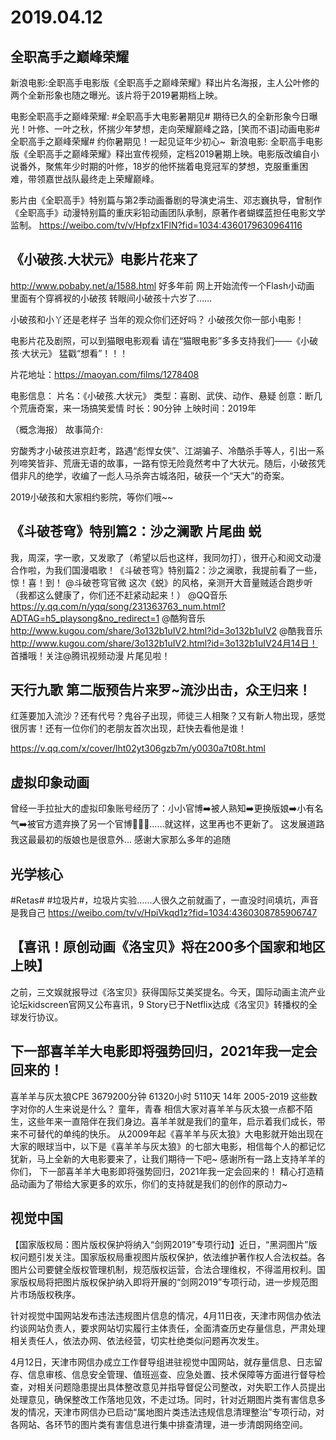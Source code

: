 # 2019.04.12




## 全职高手之巅峰荣耀
新浪电影:全职高手电影版《全职高手之巅峰荣耀》释出片名海报，主人公叶修的两个全新形象也随之曝光。该片将于2019暑期档上映。 ​​​​ 

电影全职高手之巅峰荣耀: #全职高手大电影暑期见# 期待已久的全新形象今日曝光！叶修、一叶之秋，怀揣少年梦想，走向荣耀巅峰之路，[笑而不语]动画电影#全职高手之巅峰荣耀# 约你暑期见！一起见证年少初心~ ​​​​ 
新浪电影:
全职高手电影版《全职高手之巅峰荣耀》释出宣传视频，定档2019暑期上映。电影版改编自小说番外，聚焦年少时期的叶修，18岁的他怀揣着电竞冠军的梦想，克服重重困难，带领嘉世战队最终走上荣耀巅峰。

影片由《全职高手》特别篇与第2季动画番剧的导演史涓生、邓志巍执导，曾制作《全职高手》动漫特别篇的重庆彩铅动画团队承制，原著作者蝴蝶蓝担任电影文学监制。
https://weibo.com/tv/v/Hpfzx1FlN?fid=1034:4360179630964116


## 《小破孩.大状元》电影片花来了
 
http://www.pobaby.net/a/1588.html
好多年前
网上开始流传一个Flash小动画
里面有个穿裤衩的小破孩
转眼间小破孩十六岁了…… 

小破孩和小丫还是老样子
当年的观众你们还好吗？
小破孩欠你一部小电影！ 

电影片花及剧照，可以到猫眼电影观看
请在“猫眼电影”多多支持我们——《小破孩·大状元》
猛戳“想看”！！！

片花地址：https://maoyan.com/films/1278408 

电影信息： 
片名：《小破孩.大状元》
类型：喜剧、武侠、动作、悬疑
创意：断几个荒唐奇案，来一场搞笑爱情
时长：90分钟
上映时间：2019年 

（概念海报） 
故事简介:

穷酸秀才小破孩进京赶考，路遇“彪悍女侠”、江湖骗子、冷酷杀手等人，引出一系列啼笑皆非、荒唐无语的故事，一路有惊无险竟然考中了大状元。随后，小破孩凭借非凡的绝学，收编了一彪人马杀奔古城洛阳，破获一个“天大”的奇案。
 
2019小破孩和大家相约影院，等你们哦~~


## 《斗破苍穹》特别篇2：沙之澜歌 片尾曲 蜕

我，周深，字一歌，又发歌了（希望以后也这样，我同勿打），很开心和阅文动漫合作啦，为我们国漫唱歌！《斗破苍穹》特别篇2：沙之澜歌，我提前看了一些，惊！喜！到！
@斗破苍穹官微 这次《蜕》的风格，亲测开大音量贼适合跑步听（我都这么健康了，你们还不赶紧动起来！）
@QQ音乐  https://y.qq.com/n/yqq/song/231363763_num.html?ADTAG=h5_playsong&no_redirect=1
@酷狗音乐 http://www.kugou.com/share/3o132b1uIV2.html?id=3o132b1uIV2
@酷我音乐 http://www.kugou.com/share/3o132b1uIV2.html?id=3o132b1uIV24月14日！ 首播哦！关注@腾讯视频动漫
片尾见啦！
 

## 天行九歌 第二版预告片来罗~流沙出击，众王归来！ 
红莲要加入流沙？还有代号？鬼谷子出现，师徒三人相聚？又有新人物出现，感觉很厉害！还有一位你们的老朋友首次出现，赶快去看他是谁！

https://v.qq.com/x/cover/lht02yt306gzb7m/y0030a7t08t.html

##  虚拟印象动画 
曾经一手拉扯大的虚拟印象账号经历了：小小官博➡️被人熟知➡️更换版娘➡️小有名气➡️被官方遗弃换了另一个官博🤷🏻‍♀️……就这样，这里再也不更新了。
这发展道路我这最最初的版娘也是很意外…
感谢大家那么多年的追随 ​​​​ 

## 光学核心  
#Retas# #垃圾片#，垃圾片实验......人很久之前就画了，一直没时间填坑，声音是我自己
https://weibo.com/tv/v/HpiVkqd1z?fid=1034:4360308785906747


## 【喜讯！原创动画《洛宝贝》将在200多个国家和地区上映】
之前，三文娱就报导过《洛宝贝》获得国际艾美奖提名。今天，国际动画主流产业论坛kidscreen官网又公布喜讯，9 Story已于Netflix达成《洛宝贝》转播权的全球发行协议。






## 下一部喜羊羊大电影即将强势回归，2021年我一定会回来的！
喜羊羊与灰太狼CPE
3679200分钟
61320小时
5110天
14年
2005-2019
这些数字对你的人生来说是什么？
童年，青春
相信大家对喜羊羊与灰太狼一点都不陌生，这些年来一直陪伴在我们身边。喜羊羊就是我们的童年，启示着我们成长，带来不可替代的单纯的快乐。
从2009年起《喜羊羊与灰太狼》大电影就开始出现在大家的眼球当中，以下是《喜羊羊与灰太狼》的七部大电影，相信每个人的都记忆犹新，马上全新的大电影要来了，让我们期待一下吧~
感谢所有一路上支持羊羊的你们，
下一部喜羊羊大电影即将强势回归，2021年我一定会回来的！
精心打造精品动画为了带给大家更多的欢乐，你们的支持就是我们的创作的原动力~



## 视觉中国
 
【国家版权局：图片版权保护将纳入“剑网2019”专项行动】近日，“黑洞图片”版权问题引发关注。国家版权局重视图片版权保护，依法维护著作权人合法权益。各图片公司要健全版权管理机制，规范版权运营，合法合理维权，不得滥用权利。国家版权局将把图片版权保护纳入即将开展的“剑网2019”专项行动，进一步规范图片市场版权秩序。


针对视觉中国网站发布违法违规图片信息的情况，4月11日夜，天津市网信办依法约谈网站负责人，要求网站切实履行主体责任，全面清查历史存量信息，严肃处理相关责任人，依法办网、依法经营，切实杜绝类似问题再次发生。

4月12日，天津市网信办成立工作督导组进驻视觉中国网站，就存量信息、日志留存、信息审核、信息安全管理、值班巡查、应急处置、技术保障等方面进行督导检查，对相关问题隐患提出具体整改意见并指导督促公司整改，对失职工作人员提出处理意见，确保整改工作落地见效，不走过场。同时，针对近期图片类有害信息多发的情况，天津市网信办已启动“属地图片类违法违规信息清理整治”专项行动，对各网站、各环节的图片类有害信息进行集中排查清理，进一步清朗网络空间。